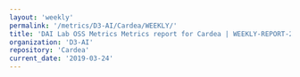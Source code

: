 ```yaml
---
layout: 'weekly'
permalink: '/metrics/D3-AI/Cardea/WEEKLY/'
title: 'DAI Lab OSS Metrics Metrics report for Cardea | WEEKLY-REPORT-2019-03-24'
organization: 'D3-AI'
repository: 'Cardea'
current_date: '2019-03-24'
---
```

